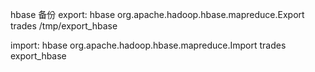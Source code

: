 hbase 备份
export:
hbase org.apache.hadoop.hbase.mapreduce.Export trades /tmp/export_hbase

import:
hbase org.apache.hadoop.hbase.mapreduce.Import trades export_hbase
